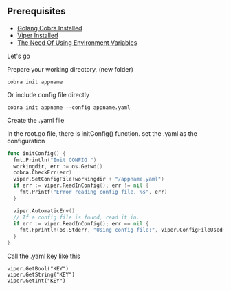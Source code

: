 ## Prerequisites

- [Golang Cobra Installed](https://github.com/spf13/cobra)
- [Viper Installed](https://github.com/spf13/viper)
- [The Need Of Using Environment Variables](https://12factor.net/config)

Let's go

Prepare your working directory, (new folder)

```
cobra init appname
```

Or include config file directly

```
cobra init appname --config appname.yaml
```

Create the .yaml file

In the root.go file, there is initConfig() function.
set the .yaml as the configuration

```go
func initConfig() {
  fmt.Println("Init CONFIG ")
  workingdir, err := os.Getwd()
  cobra.CheckErr(err)
  viper.SetConfigFile(workingdir + "/appname.yaml")
  if err := viper.ReadInConfig(); err != nil {
    fmt.Printf("Error reading config file, %s", err)
  }

  viper.AutomaticEnv()
  // If a config file is found, read it in.
  if err := viper.ReadInConfig(); err == nil {
    fmt.Fprintln(os.Stderr, "Using config file:", viper.ConfigFileUsed())
  }
}
```

Call the .yaml key like this

```
viper.GetBool("KEY")
viper.GetString("KEY")
viper.GetInt("KEY")
```
